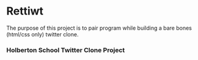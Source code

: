 # Rettiwt

The purpose of this project is to pair program while building a bare bones (html/css only) twitter clone.

### Holberton School Twitter Clone Project
